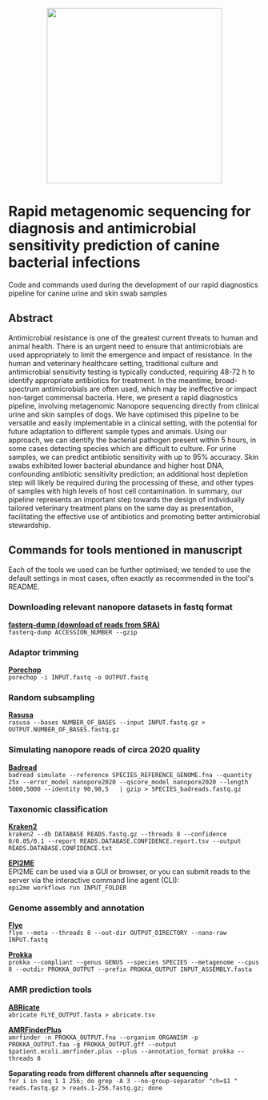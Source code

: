 <p align="center">
   <img src=[https://github.com/nataliering/Dogstails/assets/23463469/243e064b-17c3-4aae-bafc-07cabd66d758] align="center" width="350"/>
</p>




# Rapid metagenomic sequencing for diagnosis and antimicrobial sensitivity prediction of canine bacterial infections 
Code and commands used during the development of our rapid diagnostics pipeline for canine urine and skin swab samples

## Abstract
Antimicrobial resistance is one of the greatest current threats to human and animal health. There is an urgent need to ensure that antimicrobials are used appropriately to limit the emergence and impact of resistance. In the human and veterinary healthcare setting, traditional culture and antimicrobial sensitivity testing is typically conducted, requiring 48-72 h to identify appropriate antibiotics for treatment. In the meantime, broad-spectrum antimicrobials are often used, which may be ineffective or impact non-target commensal bacteria. Here, we present a rapid diagnostics pipeline, involving metagenomic Nanopore sequencing directly from clinical urine and skin samples of dogs. We have optimised this pipeline to be versatile and easily implementable in a clinical setting, with the potential for future adaptation to different sample types and animals. Using our approach, we can identify the bacterial pathogen present within 5 hours, in some cases detecting species which are difficult to culture. For urine samples, we can predict antibiotic sensitivity with up to 95% accuracy. Skin swabs exhibited lower bacterial abundance and higher host DNA, confounding antibiotic sensitivity prediction; an additional host depletion step will likely be required during the processing of these, and other types of samples with high levels of host cell contamination. In summary, our pipeline represents an important step towards the design of individually tailored veterinary treatment plans on the same day as presentation, facilitating the effective use of antibiotics and promoting better antimicrobial stewardship.  


## Commands for tools mentioned in manuscript
Each of the tools we used can be further optimised; we tended to use the default settings in most cases, often exactly as recommended in the tool's README.

### Downloading relevant nanopore datasets in fastq format
**[fasterq-dump (download of reads from SRA)](https://github.com/ncbi/sra-tools)**  
`fasterq-dump ACCESSION_NUMBER --gzip`

### Adaptor trimming
**[Porechop](https://github.com/rrwick/Porechop)**  
`porechop -i INPUT.fastq -o OUTPUT.fastq`

### Random subsampling
**[Rasusa](https://github.com/mbhall88/rasusa)**                                                                                                                                                 
`rasusa --bases NUMBER_OF_BASES --input INPUT.fastq.gz > OUTPUT.NUMBER_OF_BASES.fastq.gz`

### Simulating nanopore reads of circa 2020 quality
**[Badread](https://github.com/rrwick/Badread)**                                                                                                                                                             
`badread simulate --reference SPECIES_REFERENCE_GENOME.fna --quantity 25x --error_model nanopore2020 --qscore_model nanopore2020 --length 5000,5000 --identity 90,98,5   | gzip > SPECIES_badreads.fastq.gz`

### Taxonomic classification
**[Kraken2](https://github.com/DerrickWood/kraken2)**                                                                                                                                             
`kraken2 --db DATABASE READS.fastq.gz --threads 8 --confidence 0/0.05/0.1 --report READS.DATABASE.CONFIDENCE.report.tsv --output READS.DATABASE.CONFIDENCE.txt`

**[EPI2ME](https://epi2me.nanoporetech.com/)**                                                                                                                                                                       
EPI2ME can be used via a GUI or browser, or you can submit reads to the server via the interactive command line agent (CLI):                                                                     
`epi2me workflows run INPUT_FOLDER`

### Genome assembly and annotation
**[Flye](https://github.com/fenderglass/Flye)**  
`flye --meta --threads 8 --out-dir OUTPUT_DIRECTORY --nano-raw INPUT.fastq`

**[Prokka](https://github.com/tseemann/Prokka)**                                                                                                            
`prokka --compliant --genus GENUS --species SPECIES --metagenome --cpus 8 --outdir PROKKA_OUTPUT --prefix PROKKA_OUTPUT INPUT_ASSEMBLY.fasta`

### AMR prediction tools                                                                                                                                    
**[ABRicate](https://github.com/tseemann/ABRicate)**                                                                                                                                                               
`abricate FLYE_OUTPUT.fasta > abricate.tsv`

**[AMRFinderPlus](https://github.com/ncbi/amr)**                                                                                       
`amrfinder -n PROKKA_OUTPUT.fna --organism ORGANISM -p PROKKA_OUTPUT.faa -g PROKKA_OUTPUT.gff --output $patient.ecoli.amrfinder.plus --plus --annotation_format prokka --threads 8`

**Separating reads from different channels after sequencing**                                                                                                                      
`for i in seq 1 1 256; do grep -A 3 --no-group-separator "ch=$1 " reads.fastq.gz > reads.1-256.fastq.gz; done`

